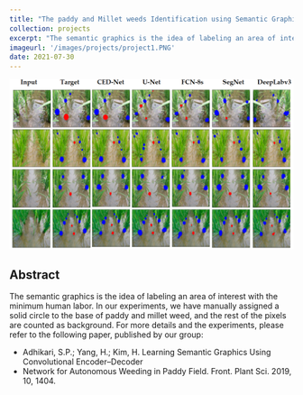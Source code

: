 ```yaml
---
title: "The paddy and Millet weeds Identification using Semantic Graphics"
collection: projects
excerpt: "The semantic graphics is the idea of labeling an area of interest with minimum human labor "
imageurl: '/images/projects/project1.PNG'
date: 2021-07-30
---
```

<center><img src="/images/projects/P2_1.PNG"></center>

## Abstract 
 The semantic graphics is the idea of labeling an area of interest with the minimum human labor. In our experiments,
 we have manually assigned a solid circle to the base of paddy and millet weed, and the rest of the pixels are counted as background. For more details and the experiments,
 please refer to the following paper, published  by our group:
 * Adhikari, S.P.; Yang, H.; Kim, H. Learning Semantic Graphics Using Convolutional Encoder–Decoder
 * Network for Autonomous Weeding in Paddy Field. Front. Plant Sci. 2019, 10, 1404.


